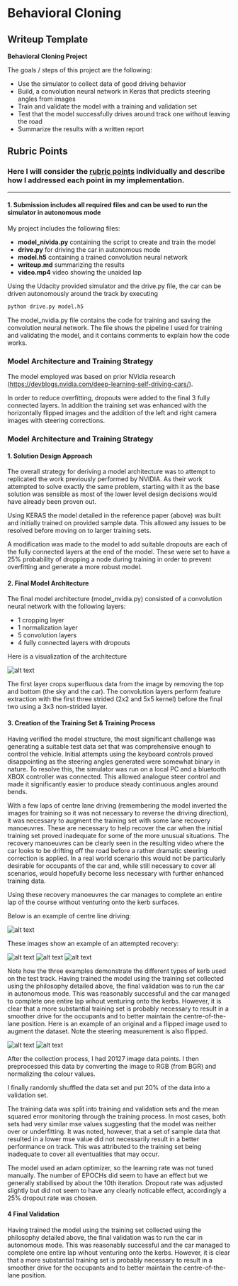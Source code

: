 # **Behavioral Cloning** 

## Writeup Template

**Behavioral Cloning Project**

The goals / steps of this project are the following:
* Use the simulator to collect data of good driving behavior
* Build, a convolution neural network in Keras that predicts steering angles from images
* Train and validate the model with a training and validation set
* Test that the model successfully drives around track one without leaving the road
* Summarize the results with a written report


[//]: # (Image References)

[image1]: ./report/cnn-architecture-624x890.png "Model Visualization"
[image2]: ./report/centre_line.jpg "Centre Driving"
[image3]: ./report/recover1.jpg "Recovery Image"
[image4]: ./report/recover2.jpg "Recovery Image"
[image5]: ./report/recover3.jpg "Recovery Image"
[image6]: ./report/original.jpg "Normal Image"
[image7]: ./report/flipped.jpg "Flipped Image"

## Rubric Points
### Here I will consider the [rubric points](https://review.udacity.com/#!/rubrics/432/view) individually and describe how I addressed each point in my implementation.  

---

#### 1. Submission includes all required files and can be used to run the simulator in autonomous mode

My project includes the following files:
* **model_nivida.py** containing the script to create and train the model
* **drive.py** for driving the car in autonomous mode
* **model.h5** containing a trained convolution neural network 
* **writeup.md** summarizing the results
* **video.mp4** video showing the unaided lap 

Using the Udacity provided simulator and the drive.py file, the car can be driven autonomously around the track by executing 
```sh
python drive.py model.h5
```

The model_nvidia.py file contains the code for training and saving the convolution neural network. The file shows the pipeline I used for training and validating the model, and it contains comments to explain how the code works.

### Model Architecture and Training Strategy

The model employed was based on prior NVidia research (https://devblogs.nvidia.com/deep-learning-self-driving-cars/).

In order to reduce overfitting, dropouts were added to the final 3 fully connected layers. In addition the training set was enhanced with the horizontally flipped images and the addition of the left and right camera images with steering corrections. 



### Model Architecture and Training Strategy

#### 1. Solution Design Approach

The overall strategy for deriving a model architecture was to attempt to replicated the work previously performed by NVIDIA. As their work attempted to solve exactly the same problem, starting with it as the base solution was sensible as most of the lower level design decisions would have already been proven out. 

Using KERAS the model detailed in the reference paper (above) was built and initially trained on provided sample data. This allowed any issues to be resolved before moving on to larger training sets.

A modification was made to the model to add suitable dropouts are each of the fully connected layers at the end of the model. These were set to have a 25% probability of dropping a node during training in order to prevent overfitting and generate a more robust model.


#### 2. Final Model Architecture

The final model architecture (model_nvidia.py) consisted of a convolution neural network with the following layers:

* 1 cropping layer
* 1 normalization layer
* 5 convolution layers
* 4 fully connected layers with dropouts

Here is a visualization of the architecture

![alt text][image1]

The first layer crops superfluous data from the image by removing the top and bottom (the sky and the car). The convolution layers perform feature extraction with the first three strided (2x2 and 5x5 kernel) before the final two using a 3x3 non-strided layer. 

#### 3. Creation of the Training Set & Training Process

Having verified the model structure, the most significant challenge was generating a suitable test data set that was comprehensive enough to control the vehicle. Initial attempts using the keyboard controls proved disappointing as the steering angles generated were somewhat binary in nature. To resolve this, the simulator was run on a local PC and a bluetooth XBOX controller was connected. This allowed analogue steer control and made it significantly easier to produce steady continuous angles around bends.

With a few laps of centre lane driving (remembering the model inverted the images for training so it was not necessary to reverse the driving direction), it was necessary to augment the training set with some lane recovery manoeuvres. These are necessary to help recover the car when the initial training set proved inadequate for some of the more unusual situations. The recovery manoeuvres can be clearly seen in the resulting video where the car looks to be drifting off the road before a rather dramatic steering correction is applied. In a real world scenario this would not be particularly desirable for occupants of the car and, while still necessary to cover all scenarios, would hopefully become less necessary with further enhanced training data.

Using these recovery manoeuvres the car manages to complete an entire lap of the course without venturing onto the kerb surfaces.

Below is an example of centre line driving:

![alt text][image2]

These images show an example of an attempted recovery:

![alt text][image3]
![alt text][image4]
![alt text][image5]

Note how the three examples demonstrate the different types of kerb used on the test track.
Having trained the model using the training set collected using the philosophy detailed above, the final validation was to run the car in autonomous mode. This was reasonably successful and the car managed to complete one entire lap wihout venturing onto the kerbs. However, it is clear that a more substantial training set is probably necessary to result in a smoother drive for the occupants and to better maintain the centre-of-the-lane position.
Here is an example of an original and a flipped image used to augment the dataset. Note the steering measurement is also flipped.

![alt text][image6]
![alt text][image7]

After the collection process, I had 20127 image data points. I then preprocessed this data by converting the image to RGB (from BGR) and normalizing the colour values. 

I finally randomly shuffled the data set and put 20% of the data into a validation set. 

The training data was split into training and validation sets and the mean squared error monitoring through the training process. In most cases, both sets had very similar mse values suggesting that the model was neither over or underfitting. It was noted, however, that a set of sample data that resulted in a lower mse value did not necessarily result in a better performance on track. This was attributed to the training set being inadequate to cover all eventualities that may occur.

The model used an adam optimizer, so the learning rate was not tuned manually. The number of EPOCHs did seem to have an effect but we generally stabilised by about the 10th iteration. Dropout rate was adjusted slightly but did not seem to have any clearly noticable effect, accordingly a 25% dropout rate was chosen.

#### 4 Final Validation

Having trained the model using the training set collected using the philosophy detailed above, the final validation was to run the car in autonomous mode. This was reasonably successful and the car managed to complete one entire lap wihout venturing onto the kerbs. However, it is clear that a more substantial training set is probably necessary to result in a smoother drive for the occupants and to better maintain the centre-of-the-lane position.